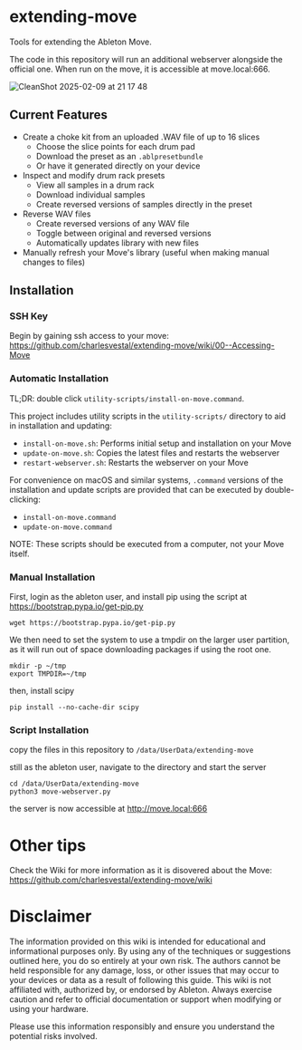 # extending-move

Tools for extending the Ableton Move.

The code in this repository will run an additional webserver alongside the official one. When run on the move, it is accessible at move.local:666.

![CleanShot 2025-02-09 at 21 17 48](https://github.com/user-attachments/assets/7b010cbb-8b26-4c53-80ed-ada875514aff)


## Current Features

- Create a choke kit from an uploaded .WAV file of up to 16 slices
    - Choose the slice points for each drum pad
    - Download the preset as an `.ablpresetbundle`
    - Or have it generated directly on your device
- Inspect and modify drum rack presets
    - View all samples in a drum rack
    - Download individual samples
    - Create reversed versions of samples directly in the preset
- Reverse WAV files
    - Create reversed versions of any WAV file
    - Toggle between original and reversed versions
    - Automatically updates library with new files
- Manually refresh your Move's library (useful when making manual changes to files)

## Installation

### SSH Key

Begin by gaining ssh access to your move: <https://github.com/charlesvestal/extending-move/wiki/00--Accessing-Move>

### Automatic Installation

TL;DR: double click `utility-scripts/install-on-move.command`.

This project includes utility scripts in the `utility-scripts/` directory to aid in installation and updating:

- `install-on-move.sh`: Performs initial setup and installation on your Move
- `update-on-move.sh`: Copies the latest files and restarts the webserver
- `restart-webserver.sh`: Restarts the webserver on your Move

For convenience on macOS and similar systems, `.command` versions of the installation and update scripts are provided that can be executed by double-clicking:
- `install-on-move.command`
- `update-on-move.command`

NOTE: These scripts should be executed from a computer, not your Move itself.

### Manual Installation

First, login as the ableton user, and install pip using the script at <https://bootstrap.pypa.io/get-pip.py>

`wget https://bootstrap.pypa.io/get-pip.py`

We then need to set the system to use a tmpdir on the larger user partition, as it will run out of space downloading packages if using the root one.

```
mkdir -p ~/tmp
export TMPDIR=~/tmp
```

then, install scipy

`pip install --no-cache-dir scipy`

### Script Installation

copy the files in this repository to `/data/UserData/extending-move`

still as the ableton user, navigate to the directory and start the server

```
cd /data/UserData/extending-move
python3 move-webserver.py
```

the server is now accessible at http://move.local:666

# Other tips

Check the Wiki for more information as it is disovered about the Move: <https://github.com/charlesvestal/extending-move/wiki>

# Disclaimer

The information provided on this wiki is intended for educational and informational purposes only. By using any of the techniques or suggestions outlined here, you do so entirely at your own risk. The authors cannot be held responsible for any damage, loss, or other issues that may occur to your devices or data as a result of following this guide. This wiki is not affiliated with, authorized by, or endorsed by Ableton. Always exercise caution and refer to official documentation or support when modifying or using your hardware.

Please use this information responsibly and ensure you understand the potential risks involved.

